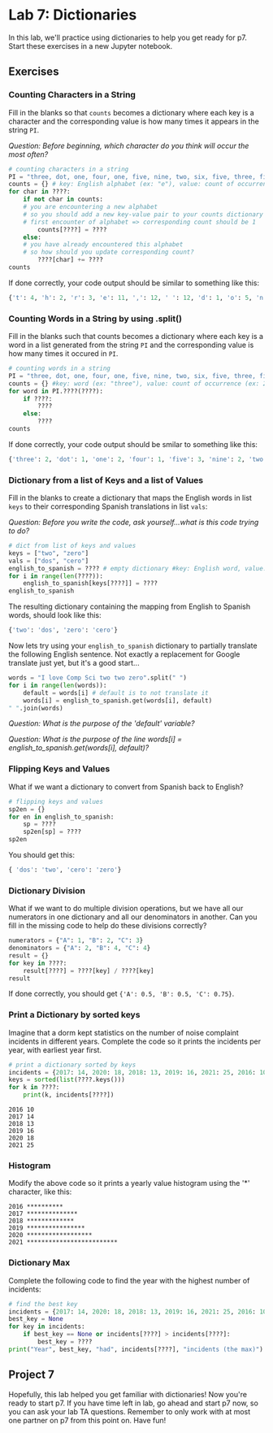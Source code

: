 # Lab 7: Dictionaries

In this lab, we'll practice using dictionaries to help you get ready for p7. 
Start these exercises in a new Jupyter notebook.

## Exercises

### Counting Characters in a String

Fill in the blanks so that `counts` becomes a dictionary where each
key is a character and the corresponding value is how many times it
appears in the string `PI`.

*Question:  Before beginning, which character
do you think will occur the most often?*


```python
# counting characters in a string
PI = "three, dot, one, four, one, five, nine, two, six, five, three, five, nine"
counts = {} # key: English alphabet (ex: "e"), value: count of occurrence of alphabet in string PI (ex: 11)
for char in ????:
    if not char in counts:
	# you are encountering a new alphabet
	# so you should add a new key-value pair to your counts dictionary
	# first encounter of alphabet => corresponding count should be 1
        counts[????] = ????
    else:
	# you have already encountered this alphabet
	# so how should you update corresponding count?
        ????[char] += ????
counts
```

If done correctly, your code output should be similar to something like this:

```python
{'t': 4, 'h': 2, 'r': 3, 'e': 11, ',': 12, ' ': 12, 'd': 1, 'o': 5, 'n': 6, 'f': 4, 'u': 1, 'i': 6, 'v': 3, 'w': 1, 's': 1, 'x': 1}
```

### Counting Words in a String by using .split()

Fill in the blanks such that counts becomes a dictionary where each key is a word in a list generated from the string `PI` and the corresponding value is how many times it occured in `PI`.


```python
# counting words in a string
PI = "three, dot, one, four, one, five, nine, two, six, five, three, five, nine"
counts = {} #key: word (ex: "three"), value: count of occurrence (ex: 2)
for word in PI.????(????):
    if ????:
        ????
    else:
        ????
counts
```

If done correctly, your code output should be smilar to something like this:

```python
{'three': 2, 'dot': 1, 'one': 2, 'four': 1, 'five': 3, 'nine': 2, 'two': 1, 'six': 1}
```

### Dictionary from a list of Keys and a list of Values

Fill in the blanks to create a dictionary that maps the English words in list `keys` to their corresponding Spanish translations in list `vals`:

*Question: Before you write the code, ask yourself...what is this code trying to do?*


```python
# dict from list of keys and values
keys = ["two", "zero"]
vals = ["dos", "cero"]
english_to_spanish = ???? # empty dictionary #key: English word, value: Spanish word
for i in range(len(????)):
    english_to_spanish[keys[????]] = ????
english_to_spanish
```

The resulting dictionary containing the mapping from English to Spanish
words, should look like this:

```python
{'two': 'dos', 'zero': 'cero'}
```

Now lets try using your `english_to_spanish` dictionary to partially translate the following English sentence.
Not exactly a replacement for Google translate just yet, but it's
a good start...

```python
words = "I love Comp Sci two two zero".split(" ")
for i in range(len(words)):
    default = words[i] # default is to not translate it
    words[i] = english_to_spanish.get(words[i], default)
" ".join(words)
```
*Question: What is the purpose of the 'default' variable?*

*Question: What is the purpose of the line words[i] = english_to_spanish.get(words[i], default)?*



### Flipping Keys and Values

What if we want a dictionary to convert from Spanish back to English?


```python
# flipping keys and values
sp2en = {}
for en in english_to_spanish:
    sp = ????
    sp2en[sp] = ????
sp2en
```

You should get this:

```python
{ 'dos': 'two', 'cero': 'zero'}
```

### Dictionary Division

What if we want to do multiple division operations, but we have all our
numerators in one dictionary and all our denominators in another. 
Can you fill in the missing code to help do these divisions correctly?

```python
numerators = {"A": 1, "B": 2, "C": 3}
denominators = {"A": 2, "B": 4, "C": 4}
result = {}
for key in ????:
    result[????] = ????[key] / ????[key]
result
````

If done correctly, you should get `{'A': 0.5, 'B': 0.5, 'C': 0.75}`.


### Print a Dictionary by sorted keys

Imagine that a dorm kept statistics on the number of noise complaint incidents in different years.
Complete the code so it prints the incidents per year, with earliest year first.


```python
# print a dictionary sorted by keys
incidents = {2017: 14, 2020: 18, 2018: 13, 2019: 16, 2021: 25, 2016: 10}
keys = sorted(list(????.keys()))
for k in ????:
    print(k, incidents[????])
```

``` your result should look like this:
2016 10
2017 14
2018 13
2019 16
2020 18
2021 25
```

### Histogram

Modify the above code so it prints a yearly value histogram using the '*' character, like this:

```
2016 **********
2017 **************
2018 *************
2019 ****************
2020 ******************
2021 *************************
```

### Dictionary Max

Complete the following code to find the year with the highest number of incidents:

```python
# find the best key
incidents = {2017: 14, 2020: 18, 2018: 13, 2019: 16, 2021: 25, 2016: 10}
best_key = None
for key in incidents:
    if best_key == None or incidents[????] > incidents[????]:
        best_key = ????
print("Year", best_key, "had", incidents[????], "incidents (the max)")
```

## Project 7

Hopefully, this lab helped you get familiar with dictionaries! Now you're ready to start p7. If you have time left in lab, go ahead and start p7 now, so you can ask your lab TA questions. Remember to only work with at most one partner on p7 from this point on. Have fun!


